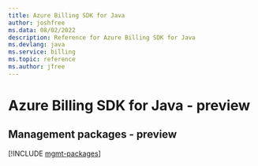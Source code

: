 ```yaml
---
title: Azure Billing SDK for Java
author: joshfree
ms.data: 08/02/2022
description: Reference for Azure Billing SDK for Java
ms.devlang: java
ms.service: billing
ms.topic: reference
ms.author: jfree
---
```

# Azure Billing SDK for Java - preview

## Management packages - preview
[!INCLUDE [mgmt-packages](billing-mgmt-index.md)]